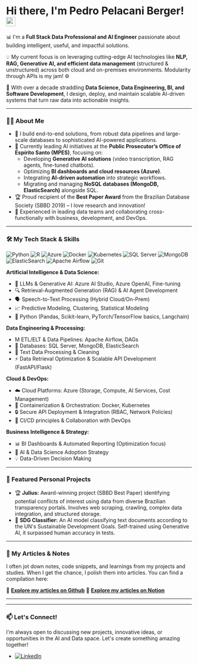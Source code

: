 # Hi there, I'm Pedro Pelacani Berger! <img src="https://media.giphy.com/media/hvRJCLFzcasrR4ia7z/giphy.gif" width="25px">

📊 I'm a **Full Stack Data Professional and AI Engineer** passionate about building intelligent, useful, and impactful solutions.

💡 My current focus is on leveraging cutting-edge AI technologies like **NLP, RAG, Generative AI, and efficient data management** (structured & unstructured) across both cloud and on-premises environments. Modularity through APIs is my jam! ⚙️

🌱 With over a decade straddling **Data Science, Data Engineering, BI, and Software Development**, I design, deploy, and maintain scalable AI-driven systems that turn raw data into actionable insights.

---

### 👨‍💻 About Me

*   🚀 I build end-to-end solutions, from robust data pipelines and large-scale databases to sophisticated AI-powered applications.
*   🏢 Currently leading AI initiatives at the **Public Prosecutor’s Office of Espírito Santo (MPES)**, focusing on:
    *   Developing **Generative AI solutions** (video transcription, RAG agents, fine-tuned chatbots).
    *   Optimizing **BI dashboards and cloud resources (Azure)**.
    *   Integrating **AI-driven automation** into strategic workflows.
    *   Migrating and managing **NoSQL databases (MongoDB, ElasticSearch)** alongside SQL.
*   🏆 Proud recipient of the **Best Paper Award** from the Brazilian Database Society (SBBD 2019) – I love research and innovation!
*   🤝 Experienced in leading data teams and collaborating cross-functionally with business, development, and DevOps.

---

### 🛠️ My Tech Stack & Skills

<!-- Badges -->
<p align="left">
  <img src="https://img.shields.io/badge/Python-3776AB?style=flat&logo=python&logoColor=white" alt="Python"/>
  <img src="https://img.shields.io/badge/R-276DC3?style=flat&logo=r&logoColor=white" alt="R"/>
  <img src="https://img.shields.io/badge/Microsoft_Azure-0078D4?style=flat&logo=microsoftazure&logoColor=white" alt="Azure"/>
  <img src="https://img.shields.io/badge/Docker-2496ED?style=flat&logo=docker&logoColor=white" alt="Docker"/>
  <img src="https://img.shields.io/badge/Kubernetes-326CE5?style=flat&logo=kubernetes&logoColor=white" alt="Kubernetes"/>
  <img src="https://img.shields.io/badge/SQL_Server-CC2927?style=flat&logo=microsoftsqlserver&logoColor=white" alt="SQL Server"/>
  <img src="https://img.shields.io/badge/MongoDB-47A248?style=flat&logo=mongodb&logoColor=white" alt="MongoDB"/>
  <img src="https://img.shields.io/badge/ElasticSearch-005571?style=flat&logo=elasticsearch&logoColor=white" alt="ElasticSearch"/>
  <img src="https://img.shields.io/badge/Apache_Airflow-017CEE?style=flat&logo=apacheairflow&logoColor=white" alt="Apache Airflow"/>
  <img src="https://img.shields.io/badge/Git-F05032?style=flat&logo=git&logoColor=white" alt="Git"/>
  <!-- Add any others you use frequently! -->
</p>

**Artificial Intelligence & Data Science:**
*   🤖 LLMs & Generative AI: Azure AI Studio, Azure OpenAI, Fine-tuning
*   🔍 Retrieval-Augmented Generation (RAG) & AI Agent Development
*   🗣️ Speech-to-Text Processing (Hybrid Cloud/On-Prem)
*   📈 Predictive Modeling, Clustering, Statistical Modeling
*   🐍 Python (Pandas, Scikit-learn, PyTorch/TensorFlow basics, Langchain)

**Data Engineering & Processing:**
*    M ETL/ELT & Data Pipelines: Apache Airflow, DAGs
*   💾 Databases: SQL Server, MongoDB, ElasticSearch
*   🧹 Text Data Processing & Cleaning
*   ⚡ Data Retrieval Optimization & Scalable API Development (FastAPI/Flask)

**Cloud & DevOps:**
*   ☁️ Cloud Platforms: Azure (Storage, Compute, AI Services, Cost Management)
*   🐳 Containerization & Orchestration: Docker, Kubernetes
*   🔒 Secure API Deployment & Integration (RBAC, Network Policies)
*   🔄 CI/CD principles & Collaboration with DevOps

**Business Intelligence & Strategy:**
*   📊 BI Dashboards & Automated Reporting (Optimization focus)
*   🎯 AI & Data Science Adoption Strategy
*   💡 Data-Driven Decision Making

---

### 🚀 Featured Personal Projects

*   🏆 **Julius:** Award-winning project (SBBD Best Paper) identifying potential conflicts of interest using data from diverse Brazilian transparency portals. Involves web scraping, crawling, complex data integration, and structured storage.
*   🌱 **SDG Classifier:** An AI model classifying text documents according to the UN's Sustainable Development Goals. Self-trained using Generative AI, it surpassed human accuracy in tests.

---

### 📝 My Articles & Notes

I often jot down notes, code snippets, and learnings from my projects and studies. When I get the chance, I polish them into articles. You can find a compilation here:

🔗 [**Explore my articles on Github**](https://github.com/pedropberger/tutorials)
🔗 [**Explore my articles on Notion**](https://few-skunk-d2b.notion.site/19ac1c4a067080c38f76d5114ae5c86d?v=19ac1c4a06708023aa65000cb65ddc7e)

---

<!-- Optional: Add GitHub Stats -->
<!--
### 📊 My GitHub Stats
[![Anurag's GitHub stats](https://github-readme-stats.vercel.app/api?username=pedropberger&show_icons=true&theme=radical)](https://github.com/anuraghazra/github-readme-stats)
[![Top Langs](https://github-readme-stats.vercel.app/api/top-langs/?username=pedropberger&layout=compact&theme=radical)](https://github.com/anuraghazra/github-readme-stats)
-->

---

### 📫 Let's Connect!

I'm always open to discussing new projects, innovative ideas, or opportunities in the AI and Data space. Let's create something amazing together!

*   [![LinkedIn](https://img.shields.io/badge/LinkedIn-pedropelacaniberger-blue?style=flat&logo=linkedin)](https://www.linkedin.com/in/pedro-pelacani-berger/)
